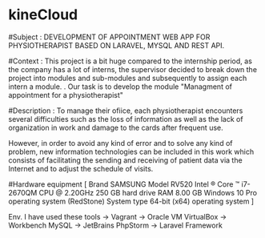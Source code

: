 # kineCloud

#Subject : DEVELOPMENT OF APPOINTMENT WEB APP FOR  PHYSIOTHERAPIST BASED ON LARAVEL, MYSQL AND REST API.

#Context : This project is a bit huge compared to the internship period, as the company has a lot of interns, the supervisor decided to break down the project into modules and sub-modules and subsequently to assign each intern a module. .
Our task is to develop the module "Managment of appointment for a physiotherapist"

#Description : To manage their ofiice, each physiotherapist encounters several difficulties such as the loss of information as well as the lack of organization in work and damage to the cards after frequent use.

However, in order to avoid any kind of error and to solve any kind of problem, new information technologies can be included in this work which consists of facilitating the sending and receiving of patient data via the Internet and to adjust the schedule of visits.

#Hardware equipment
[
Brand SAMSUNG
Model RV520
Intel ® Core ™ i7-2670QM CPU @ 2.20GHz
250 GB hard drive
RAM 8.00 GB
Windows 10 Pro operating system (RedStone)
System type 64-bit (x64) operating system
]

Env. I have used these tools -> Vagrant 
-> Oracle VM VirtualBox 
-> Workbench MySQL 
-> JetBrains PhpStorm 
-> Laravel Framework 
